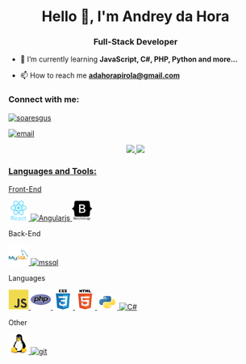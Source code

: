 <h1 align="center">Hello 👋, I'm Andrey da Hora</h1>
<h3 align="center">Full-Stack Developer</h3>

- 🚩 I’m currently learning **JavaScript, C#, PHP, Python and more...**

- 📫 How to reach me **adahorapirola@gmail.com**

<h3 align="left">Connect with me:</h3>
<p align="left">
<a href="https://www.linkedin.com/in/andrey-da-hora-pirola-792716247/" target="blank"><img align="center" src="https://img.shields.io/badge/LinkedIn-0077B5?style=for-the-badge&logo=linkedin&logoColor=white" alt="soaresgus" /></a>
</p>

<p align="left">
<a href="mailto:adahorapirola@gmail.com"><img src="https://img.shields.io/badge/Gmail-D14836?style=for-the-badge&logo=gmail&logoColor=white" alt="email" /></a>
</p>
<div align="center">
  <a href="https://https://github.com/Notsumez">
  <img height="150em" src="https://github-readme-stats.vercel.app/api?username=Notsumez&show_icons=true&theme=dark&include_all_commits=true&count_public=true"/>
    
  <img height="150em" src="https://github-readme-stats.vercel.app/api/top-langs/?username=Notsumez&layout=compact&langs_count=7&theme=dark"/>
</div>

<h3 align="left">Languages and Tools:</h3>
Front-End
<p align="left">
  <a href="https://reactjs.org/" target="_blank" rel="noreferrer"> <img src="https://raw.githubusercontent.com/devicons/devicon/master/icons/react/react-original-wordmark.svg" alt="react" width="40" height="40"/> </a>  
  <a href="https://angular.io" target="_blank" rel="noreferrer"> <img src="https://angular.io/assets/images/logos/angular/angular.svg" alt="Angularjs" width="40" height="40"/> </a> 
  <a href="https://getbootstrap.com" target="_blank" rel="noreferrer"> <img src="https://raw.githubusercontent.com/devicons/devicon/master/icons/bootstrap/bootstrap-plain-wordmark.svg" alt="bootstrap" width="40" height="40"/> </a> </p>
Back-End
<p align="left"> 
  <a href="https://www.mysql.com/" target="_blank" rel="noreferrer"> <img src="https://raw.githubusercontent.com/devicons/devicon/master/icons/mysql/mysql-original-wordmark.svg" alt="mysql" width="40" height="40"/> </a> 
  <a href="https://www.microsoft.com/en-us/sql-server" target="_blank" rel="noreferrer"> <img src="https://www.svgrepo.com/show/303229/microsoft-sql-server-logo.svg" alt="mssql" width="40" height="40"/> </a> 
  </p>
Languages
<p align="left"><a href="https://developer.mozilla.org/en-US/docs/Web/JavaScript" target="_blank" rel="noreferrer"> <img src="https://raw.githubusercontent.com/devicons/devicon/master/icons/javascript/javascript-original.svg" alt="javascript" width="40" height="40"/> </a>  
<a href="https://www.php.net" target="_blank" rel="noreferrer"> <img src="https://raw.githubusercontent.com/devicons/devicon/master/icons/php/php-original.svg" alt="php" width="40" height="40"/> </a>
<a href="https://www.w3schools.com/css/" target="_blank" rel="noreferrer"> <img src="https://raw.githubusercontent.com/devicons/devicon/master/icons/css3/css3-original-wordmark.svg" alt="css3" width="40" height="40"/> </a>
<a href="https://www.w3.org/html/" target="_blank" rel="noreferrer"> <img src="https://raw.githubusercontent.com/devicons/devicon/master/icons/html5/html5-original-wordmark.svg" alt="html5" width="40" height="40"/> </a>
<a href="https://www.python.org" target="_blank" rel="noreferrer"> <img src="https://raw.githubusercontent.com/devicons/devicon/master/icons/python/python-original.svg" alt="Python" height="30" width="40">
  <a href="https://dotnet.microsoft.com/pt-br/learn/csharp" target="_blank" rel="noreferrer"> <img src="https://www.svgrepo.com/show/353622/c-sharp.svg" alt="C#" width="40" height="40"/> </a></p>
Other
<p align="left"><a href="https://www.linux.org/" target="_blank" rel="noreferrer"> <img src="https://raw.githubusercontent.com/devicons/devicon/master/icons/linux/linux-original.svg" alt="linux" width="40" height="40"/> </a><a href="https://git-scm.com/" target="_blank" rel="noreferrer"> <img src="https://www.vectorlogo.zone/logos/git-scm/git-scm-icon.svg" alt="git" width="40" height="40"/> </a></p>

